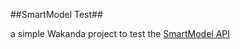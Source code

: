 ##SmartModel Test##

a simple Wakanda project to test the [SmartModel API](https://github.com/AMorgaut/smartModel)

